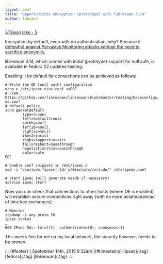 ```yaml
---
layout: post
title: "Opportunistic encryption (prototype) with libreswan 3.14"
author: fabiand
---
```




[![Swan lake -
5](https://farm1.staticflickr.com/149/412855801_9e409b7b19.jpg)](https://www.flickr.com/photos/infanticida/412855801/ "Swan lake - 5")

Encryption by default, even with no authentication, why? Because it
[defend(s) against Pervasive Monitoring attacks without the need to
sacrifice anonymity.](http://www.rfc-editor.org/rfc/rfc7619.txt)

libreswan 3.14, which comes with initial (prototype) support for null
auth, is available in Fedora 22 updates-testing.

Enabling it by default for connections can be achieved as follows:

    # Write the OE (null auth) configuration
    echo > /etc/ipsec.d/oe.conf <<EOC
    # From: https://github.com/libreswan/libreswan/blob/master/testing/baseconfigs/all/etc/ipsec.d/ikev2-oe.conf
    # default policy
    conn packetdefault
            type=tunnel
            left=%defaultroute
            authby=null
            leftid=%null
            rightid=%null
            ikev2=insist
            right=%opportunistic
            failureshunt=passthrough
            negotiationshunt=passthrough
            auto=route
    EOC

    # Enable conf snippets in /etc/ipsec.d
    sed -i "/include.*ipsec[.]d/ s/#include/include/" /etc/ipsec.conf

    # Start ipsec (will generate nssdb if necessary)
    service ipsec start

Now you can check that connections to other hosts (where OE is enabled)
will establish secure connections right away (with no more aotaheadahead
of time key exchanges):

    # Monitor
    tcpdump -i any proto 50
    ipsec status
    …
    000 IPsec SAs: total(1), authenticated(0), anonymous(1)

This works fine for me on my local network, the security however, needs
to be proven.

::: {#footer}
[ September 14th, 2015 9:32am ]{#timestamp} [ipsec]{.tag} [fedora]{.tag}
[libreswan]{.tag}
:::

